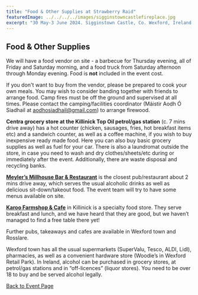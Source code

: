```yaml
---
title: "Food & Other Supplies at Strawberry Raid"
featuredImage: ../../../../images/sigginstowncastlefireplace.jpg
excerpt: "30 May-3 June 2024. Sigginstown Castle, Co. Wexford, Ireland."
---
```


## Food & Other Supplies

We will have a food vendor on site - a barbecue for Thursday evening, all of Friday and Saturday morning, and a food truck from Saturday afternoon through Monday evening. Food is **not** included in the event cost.

If you don't want to buy from the vendor, please be prepared to cook your own meals. You may wish to consider banding together with friends to arrange food. Camp fires must be off the ground and supervised at all times. Please contact the camping/facilities coordinator (Máistir Aodh Ó Siadhail at <a href="mailto:aodhosiadhail@gmail.com">aodhosiadhail@gmail.com</a>) to arrange firewood.  

**Centra grocery store at the Killinick Top Oil petrol/gas station** (c. 7 mins drive away) has a hot counter (chicken, sausages, fries, hot breakfast items etc) and a sandwich counter, as well as a coffee machine, if you wish to buy inexpensive ready made food. Here you can also buy basic grocery supplies as well as fuel for your car. There is also a laundromat outside the store, in case you need to wash and dry clothes/sheets/etc during or immediately after the event. Additionally, there are waste disposal and recycling banks.

**[Meyler’s Millhouse Bar & Restaurant](https://meylersmillhouse.com/)** is the closest pub/restaurant about 2 mins drive away, which serves the usual alcoholic drinks as well as delicious sit-down/takeout food. The event team will try to have some menus available on site.         

**[Karoo Farmshop & Cafe](http://karoo.ie/)** in Killinick is a specialty food store. They serve breakfast and lunch, and we have heard that they are good, but we haven’t managed to find a free table there yet! 

Further pubs, takeaways and cafes are available in Wexford town and Rosslare. 

Wexford town has all the usual supermarkets (SuperValu, Tesco, ALDI, Lidl), pharmacies, as well as a convenient hardware store (Woodie’s in Wexford Retail Park). In Ireland, alcohol can be purchased in grocery stores, at petrol/gas stations and in “off-licences” (liquor stores). You need to be over 18 to buy and be served alcohol legally. 

<a href="/events/2023/strawberry-raid-iii/">Back to Event Page</a>
